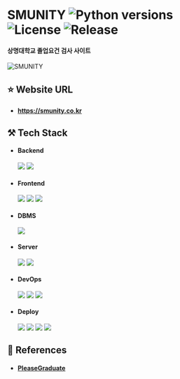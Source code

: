 # SMUNITY ![Python versions](https://img.shields.io/badge/Python-3.9-blue) ![License](https://img.shields.io/badge/license-MIT-green) ![Release](https://img.shields.io/badge/release-1.5.2-red)

#### 상명대학교 졸업요건 검사 사이트

![SMUNITY](https://github.com/smu-nity/SMUNITY/assets/63601183/f1e9be66-3894-42f7-a3a7-b730e8066a58)

## ⭐ Website URL

* #### https://smunity.co.kr

## ⚒️ Tech Stack

* #### Backend
  <img src="https://img.shields.io/badge/Python-3.9-3776AB?style=round-square&logo=Python&logoColor=white"/>
  <img src="https://img.shields.io/badge/Django-4.1.5-092E20?style=round-square&logo=Django&logoColor=white"/>

* #### Frontend
  <img src="https://img.shields.io/badge/HTML-E34F26?style=round-square&logo=HTML5&logoColor=white"/>
  <img src="https://img.shields.io/badge/JavaScript-F7DF1E?style=round-square&logo=JavaScript&logoColor=white"/>
  <img src="https://img.shields.io/badge/CSS-1572B6?style=round-square&logo=CSS3&logoColor=white"/>

* #### DBMS
  <img src="https://img.shields.io/badge/MySQL-8.0.28-4479A1?style=round-square&logo=MySQL&logoColor=white"/>

* #### Server
  <img src="https://img.shields.io/badge/NGINX-009639?style=round-square&logo=NGINX&logoColor=white"/>
  <img src="https://img.shields.io/badge/Gunicorn-499848?style=round-square&logo=Gunicorn&logoColor=white"/>

* #### DevOps
  <img src="https://img.shields.io/badge/Git-F05032?style=round-square&logo=Git&logoColor=white"/>
  <img src="https://img.shields.io/badge/GitHub-181717?style=round-square&logo=github&logoColor=white"/>
  <img src="https://img.shields.io/badge/Docker-2496ED?style=round-square&logo=Docker&logoColor=white"/>

* #### Deploy
  <img src="https://img.shields.io/badge/AWS-232F3E?style=round-square&logo=amazonaws&logoColor=white"/>
  <img src="https://img.shields.io/badge/EC2-FF9900?style=round-square&logo=amazonec2&logoColor=white"/>
  <img src="https://img.shields.io/badge/RDS-527FFF?style=round-square&logo=amazonrds&logoColor=white"/>
  <img src="https://img.shields.io/badge/Route%2053-8C4FFF?style=round-square&logo=amazonroute53&logoColor=white"/>

## 📘 References

* #### [PleaseGraduate](https://github.com/hanjo8813/PleaseGraduate)

